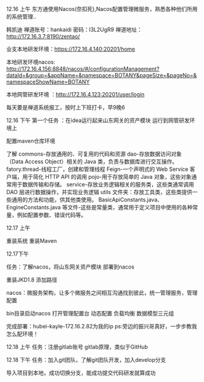 12.16 上午
东方通使用Nacos(奈扣死),Nacos配置管理微服务，熟悉各种他们所用的系统管理..

韩凯迪
禅道账号：hankaidi 密码：I3L2UgR9
禅道地址：http://172.16.3.7:8190/zentao/

业支本地研发环境：https://172.16.4.140:20201/home

本地研发环境nacos:
http://172.16.4.156:8848/nacos/#/configurationManagement?dataId=&group=&appName=&namespace=BOTANY&pageSize=&pageNo=&namespaceShowName=BOTANY

本地网管研发环境 ：http://172.16.4.123:20201/user/login

每天要是禅道系统报工，按时上下班打卡，早9晚6

12.16 下午
第一个任务 ：在idea运行起来山东网关的资产模块 运行到网管研发环境上

配置maven仓库环境

了解
commons-存放通用的、可复用的代码和资源
dao-存放数据访问对象（Data Access Object）相关的 Java 类，负责与数据库进行交互操作。
fatory.thread-线程工厂，创建和管理线程
Feign-一个声明式的 Web Service 客户端，用于简化 HTTP API 的调用
pojo-用于存放简单的 Java 对象，这些对象通常用于数据传输和存储。
service-存放业务逻辑相关的服务类，这些类通常调用 DAO 层进行数据操作，并实现业务逻辑
utils 文件夹：存放工具类，这些类提供一些通用的方法和功能，供其他类使用。
BasicApiConstants.java、EngineConstants.java 等文件-这些是常量类，通常用于定义项目中使用的各种常量，例如配置参数、错误代码等。

12.17 上午

重装系统
重装Maven

12.17下午

任务：了解nacos，将山东网关资产模块 部署到nacos

重装JKD1.8 添加路径

nacos：微服务架构，让多个微服务之间相互沟通找到彼此，统一管理服务，管理配置

bin目录启动nacos 打开管理配置台
动态配置
负载均衡
数据模型三元组

完成部署：hubei-kayle-172.16.2.82为我的ip
ps:旁边的振兴哥真好，一步步教我怎么配环境！

12.18  上午
任务：注册gitlab账号
gitlab原理，类似于GitHub

12.18 下午
任务：加入git团队，了解git团队开发，加入develop分支

导入项目到本地，成功切换分支，能成功提交代码研发就算成功

